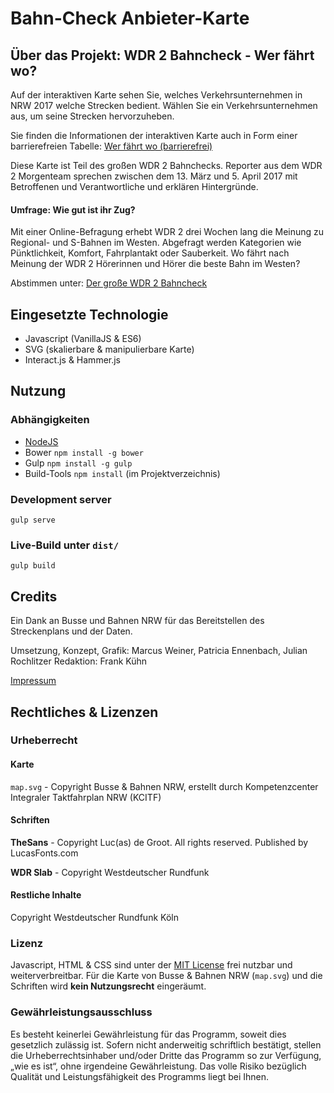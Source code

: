 # Bahn-Check Anbieter-Karte

## Über das Projekt: WDR 2 Bahncheck - Wer fährt wo?
Auf der interaktiven Karte sehen Sie, welches Verkehrsunternehmen in NRW 2017 welche Strecken bedient. Wählen Sie ein Verkehrsunternehmen aus, um seine Strecken hervorzuheben.

Sie finden die Informationen der interaktiven Karte auch in Form einer barrierefreien Tabelle: [Wer fährt wo (barrierefrei)](http://www1.wdr.de/radio/wdr2/aktionen/bahn-check/index.html)

Diese Karte ist Teil des großen WDR 2 Bahnchecks. Reporter aus dem WDR 2 Morgenteam sprechen zwischen dem 13. März und 5. April 2017 mit Betroffenen und Verantwortliche und erklären Hintergründe.

#### Umfrage: Wie gut ist ihr Zug?
Mit einer Online-Befragung erhebt WDR 2 drei Wochen lang die Meinung zu Regional- und S-Bahnen im Westen. Abgefragt werden Kategorien wie Pünktlichkeit, Komfort, Fahrplantakt oder Sauberkeit. Wo fährt nach Meinung der WDR 2 Hörerinnen und Hörer die beste Bahn im Westen?

Abstimmen unter: [Der große WDR 2 Bahncheck](http://www1.wdr.de/radio/wdr2/aktionen/bahn-check/index.html)

## Eingesetzte Technologie
- Javascript (VanillaJS & ES6)
- SVG (skalierbare & manipulierbare Karte)
- Interact.js & Hammer.js

## Nutzung

### Abhängigkeiten
- [NodeJS](https://nodejs.org/)
- Bower `npm install -g bower`
- Gulp `npm install -g gulp`
- Build-Tools `npm install` (im Projektverzeichnis)

### Development server
```
gulp serve
```

### Live-Build unter `dist/`
```
gulp build
```
## Credits
Ein Dank an Busse und Bahnen NRW für das Bereitstellen des Streckenplans und der Daten.

Umsetzung, Konzept, Grafik: Marcus Weiner, Patricia Ennenbach, Julian Rochlitzer
Redaktion: Frank Kühn

[Impressum](http://www1.wdr.de/impressum/index.html)

## Rechtliches & Lizenzen

### Urheberrecht

#### Karte
`map.svg` - Copyright Busse & Bahnen NRW, erstellt durch Kompetenzcenter Integraler Taktfahrplan NRW (KCITF)

#### Schriften
**TheSans** - Copyright Luc(as) de Groot. All rights reserved. Published by LucasFonts.com

**WDR Slab** - Copyright Westdeutscher Rundfunk

#### Restliche Inhalte
Copyright Westdeutscher Rundfunk Köln

### Lizenz

Javascript, HTML & CSS sind unter der [MIT License](/LICENSE) frei nutzbar und weiterverbreitbar.
Für die Karte von Busse & Bahnen NRW (`map.svg`) und die Schriften wird **kein Nutzungsrecht** eingeräumt.

### Gewährleistungsausschluss
Es besteht keinerlei Gewährleistung für das Programm, soweit dies gesetzlich zulässig ist. Sofern nicht anderweitig schriftlich bestätigt, stellen die Urheberrechtsinhaber und/oder Dritte das Programm so zur Verfügung, „wie es ist“, ohne irgendeine Gewährleistung. Das volle Risiko bezüglich Qualität und Leistungsfähigkeit des Programms liegt bei Ihnen.